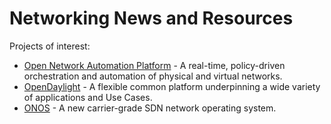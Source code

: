 # Networking News and Resources

Projects of interest:

* [Open Network Automation Platform](https://www.onap.org/) - A real-time, policy-driven orchestration and automation of physical and virtual networks.
* [OpenDaylight](https://www.opendaylight.org/) - A flexible common platform underpinning a wide variety of applications and Use Cases.
* [ONOS](https://onosproject.org/) - A new carrier-grade SDN network operating system.
